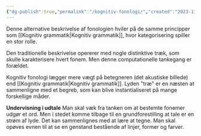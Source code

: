 ```yaml
---
{"dg-publish":true,"permalink":"/kognitiv-fonologi/","created":"2023-11-04T12:46:35.466+01:00","updated":"2025-04-06T00:39:03.407+02:00"}
---
```



Denne alternative beskrivelse af fonologien hviler på de samme principper som [[Kognitiv grammatik\|Kognitiv grammatik]], hvor kategorisering spiller en stor rolle. 

Den traditionelle beskrivelse opererer med nogle distinktive træk, som skulle karakterisere hvert fonem. Men denne computationelle tankegang er forældet. 

Kognitiv fonologi lægger mere vægt på betegneren (det akustiske billede) end [[Kognitiv grammatik\|Kognitiv grammatik]]. Lyden "træ" er en næsten at sammenligne med et begreb, som kan blive instantialiseret på mange forskellige måder. 

**Undervisning i udtale**
Man skal væk fra tanken om at bestemte fonemer udgør et ord. Men i stedet komme tilbage til en grundforestilling at tale er en strøm af lyde. Det kan sammenlignes med at lære at tegne. Man skal opøves evnen til at se en genstand bestående af linjer, former og farver. 